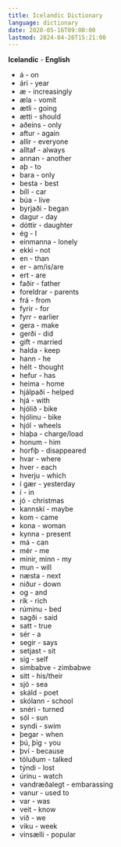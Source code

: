 ```yaml
---
title: Icelandic Dictionary
language: dictionary
date: 2020-05-16T09:00:00
lastmod: 2024-04-26T15:21:00
---
```


**Icelandic** - **English**  
* &aacute; - on
* &aacute;ri - year
* &aelig; - increasingly 
* &aelig;la - vomit
* &aelig;tli - going
* &aelig;tti - should
* a&eth;eins - only
* aftur - again
* allir - everyone
* alltaf - always
* annan - another
* a&thorn; - to
* bara - only
* besta - best
* b&iacute;ll - car
* b&uacute;a - live
* byrja&eth;i - began
* dagur - day
* d&oacute;ttir - daughter 
* &eacute;g - I
* einmanna - lonely
* ekki - not
* en - than
* er - am/is/are
* ert - are
* fa&eth;ir - father
* foreldrar - parents
* fr&aacute; - from
* fyrir - for
* fyrr - earlier
* gera - make
* ger&eth;i - did
* gift - married
* halda - keep
* hann - he
* h&eacute;lt - thought
* hefur - has
* heima - home
* hj&aacute;lpa&eth;i - helped
* hj&aacute; - with
* hj&oacute;li&eth; - bike
* hj&oacute;linu - bike
* hj&oacute;l - wheels
* hla&thorn;a - charge/load
* honum - him
* horfi&thorn; - disappeared 
* hvar - where
* hver - each
* hverju - which
* &iacute; g&aelig;r - yesterday
* &iacute; - in
* j&oacute; - christmas
* kannski - maybe
* kom - came
* kona - woman
* kynna - present
* m&aacute; - can
* m&eacute;r - me
* m&iacute;nir, minn - my
* mun - will
* n&aelig;sta - next
* ni&eth;ur - down
* og - and
* r&iacute;k - rich
* r&uacute;minu - bed
* sag&eth;i - said
* satt - true
* s&eacute;r - a
* segir - says
* setjast - sit
* sig - self
* simbabve - zimbabwe
* sitt - his/their
* sj&oacute; - sea
* sk&aacute;ld - poet
* sk&oacute;lann - school
* sn&eacute;ri - turned
* s&oacute;l - sun
* syndi - swim
* &thorn;egar - when
* &thorn;&uacute;, &thorn;ig - you
* &thorn;v&iacute; - because
* t&ouml;lu&eth;um - talked
* t&yacute;ndi - lost
* &uacute;rinu - watch
* vandr&aelig;&eth;alegt - embarassing
* vanur - used to
* var - was
* veit - know
* vi&eth; - we
* viku - week
* vins&aelig;lli - popular